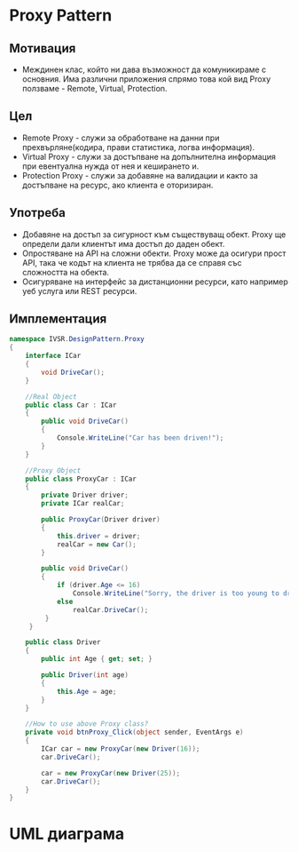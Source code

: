 # Proxy Pattern
## Мотивация
* Междинен клас, който ни дава възможност да комуникираме с основния. Има различни приложения спрямо това кой вид Proxy ползваме - Remote, Virtual, Protection.

## Цел
* Remote Proxy - служи за обработване на данни при прехвърляне(кодира, прави статистика, логва информация).
* Virtual Proxy - служи за достъпване на допълнителна информация при евентуална нужда от нея и кеширането и.
* Protection Proxy - служи за добавяне на валидации и както за достъпване на ресурс, ако клиента е оторизиран.

## Употреба
* Добавяне на достъп за сигурност към съществуващ обект. Proxy ще определи дали клиентът има достъп до даден обект.
* Опростяване на API на сложни обекти. Proxy може да осигури прост API, така че кодът на клиента не трябва да се справя със сложността на обекта.
* Осигуряване на интерфейс за дистанционни ресурси, като например уеб услуга или REST ресурси.

## Имплементация
```c#
namespace IVSR.DesignPattern.Proxy
{
    interface ICar
    {
        void DriveCar();
    }

    //Real Object 
    public class Car : ICar
    {
        public void DriveCar()
        {
            Console.WriteLine("Car has been driven!");
        }
    }

    //Proxy Object
    public class ProxyCar : ICar
    {
        private Driver driver;
        private ICar realCar;

        public ProxyCar(Driver driver)
        {
            this.driver = driver;
            realCar = new Car();
        }

        public void DriveCar()
        {
            if (driver.Age <= 16)
                Console.WriteLine("Sorry, the driver is too young to drive.");
            else
                realCar.DriveCar();
         }
     }

    public class Driver
    {
        public int Age { get; set; }

        public Driver(int age)
        {
            this.Age = age;
        }
    }

    //How to use above Proxy class? 
    private void btnProxy_Click(object sender, EventArgs e)
    {
        ICar car = new ProxyCar(new Driver(16));
        car.DriveCar();

        car = new ProxyCar(new Driver(25));
        car.DriveCar();
    }
}
```

# UML диаграма
[](https://en.wikipedia.org/wiki/Proxy_pattern)
